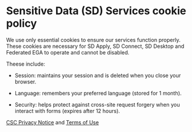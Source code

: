 # Sensitive Data (SD) Services cookie policy


We use only essential cookies to ensure our services function properly. These cookies are necessary for SD Apply, SD Connect, SD Desktop and Federated EGA to operate and cannot be disabled. 

Theese include:

* Session: maintains your session and is deleted when you close your browser.

* Language: remembers your preferred language (stored for 1 month).

* Security: helps protect against cross-site request forgery when you interact with forms (expires after 12 hours).

[CSC Privacy Notice](https://research.csc.fi/security/) and [Terms of Use](https://research.csc.fi/terms-of-use/)




